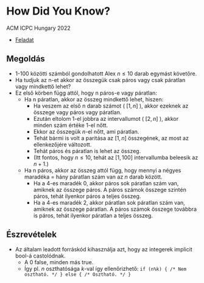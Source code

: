 # How Did You Know?

ACM ICPC Hungary 2022

- [Feladat](https://domjudge.cms.inf.elte.hu/public/problems/46/text)

## Megoldás

- 1-100 közötti számból gondolhatott Alex $n\leq{}10$ darab egymást követőre.
- Ha tudjuk az n-et akkor az összegük csak páros vagy csak páratlan vagy mindkettő lehet?
- Ez első körben függ attól, hogy n páros-e vagy páratlan:
  - Ha n páratlan, akkor az összeg mindkettő lehet, hiszen:
    - Ha veszem az első n darab számot ( $[1, n]$ ), akkor ezeknek az összege vagy páros vagy páratlan.
    - Ezután eltolom 1-el jobbra az intervallumot ( $[2, n]$ ), akkor minden szám értéke 1-el nőtt.
    - Ekkor az összegük $n$-el nőtt, ami páratlan.
    - Tehát bármi is volt a paritása az $[1, n]$ összegének, az most az ellenkezőjére változott.
    - Tehát páros és páratlan is lehet az összeg.
    - (Itt fontos, hogy $n\leq{}10$, tehát az $[1,100]$ intervallumba beleesik az $n+1$.)
  - Ha n páros, akkor az összeg attól függ, hogy mennyi a négyes maradéka = hány páratlan szám van az $n$ darab között.
    - Ha a $4$-es maradék $0$, akkor páros sok páratlan szám van, amiknek az összege páros. A páros számok összege szintén páros, tehát ilyenkor páros a teljes összeg.
    - Ha a $4$-es maradék $2$, akkor páratlan sok páratlan szám van, amiknek az összege páratlan. A páros számok összege továbbra is páros, tehát ilyenkor páratlan a teljes összeg.
    
## Észrevételek

- Az általam leadott forráskód kihasználja azt, hogy az integerek implicit bool-á castolódnak.
  - A 0 false, minden más true.
  - Így pl. $n$ oszthatósága $k$-val így ellenőrizhető: `if (n%k) { /* Nem osztható. */ } else { /* Osztható. */ }`
